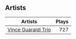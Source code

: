 ## Artists
Artists | Plays 
----- | -----: 
[Vince Guaraldi Trio](/artists/vince-guaraldi-trio-37943) | 727


